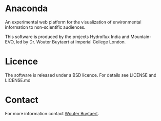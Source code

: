 # Anaconda

An experimental web platform for the visualization of environmental information to non-scientific audiences.

This software is produced by the projects Hydroflux India and Mountain-EVO, led by Dr. Wouter Buytaert at Imperial College London.

# Licence

The software is released under a BSD licence. For details see LICENSE and LICENSE.md

# Contact

For more information contact [Wouter Buytaert](http://www.imperial.ac.uk/people/w.buytaert).
